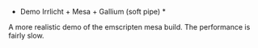 * Demo Irrlicht + Mesa + Gallium (soft pipe) *

A more realistic demo of the emscripten mesa build. The performance is fairly slow. 
